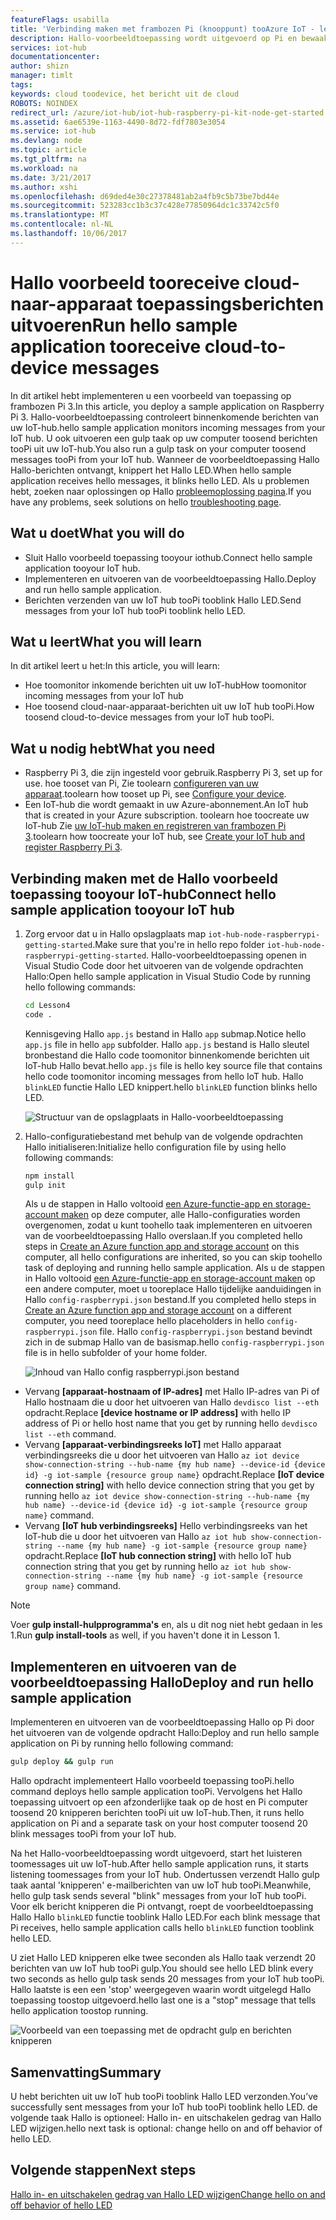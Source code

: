 ```yaml
---
featureFlags: usabilla
title: 'Verbinding maken met frambozen Pi (knooppunt) tooAzure IoT - les 4: Cloud-naar-apparaat | Microsoft Docs'
description: Hallo-voorbeeldtoepassing wordt uitgevoerd op Pi en bewaakt binnenkomende berichten van uw IoT-hub. Een nieuwe gulp taak verzendt berichten tooPi van uw IoT hub tooblink Hallo LED.
services: iot-hub
documentationcenter: 
author: shizn
manager: timlt
tags: 
keywords: cloud toodevice, het bericht uit de cloud
ROBOTS: NOINDEX
redirect_url: /azure/iot-hub/iot-hub-raspberry-pi-kit-node-get-started
ms.assetid: 6ae6539e-1163-4490-8d72-fdf7803e3054
ms.service: iot-hub
ms.devlang: node
ms.topic: article
ms.tgt_pltfrm: na
ms.workload: na
ms.date: 3/21/2017
ms.author: xshi
ms.openlocfilehash: d69ded4e30c27378481ab2a4fb9c5b73be7bd44e
ms.sourcegitcommit: 523283cc1b3c37c428e77850964dc1c33742c5f0
ms.translationtype: MT
ms.contentlocale: nl-NL
ms.lasthandoff: 10/06/2017
---
```

# <a name="run-hello-sample-application-tooreceive-cloud-to-device-messages"></a><span data-ttu-id="6d52a-105">Hallo voorbeeld tooreceive cloud-naar-apparaat toepassingsberichten uitvoeren</span><span class="sxs-lookup"><span data-stu-id="6d52a-105">Run hello sample application tooreceive cloud-to-device messages</span></span>
<span data-ttu-id="6d52a-106">In dit artikel hebt implementeren u een voorbeeld van toepassing op frambozen Pi 3.</span><span class="sxs-lookup"><span data-stu-id="6d52a-106">In this article, you deploy a sample application on Raspberry Pi 3.</span></span> <span data-ttu-id="6d52a-107">Hallo-voorbeeldtoepassing controleert binnenkomende berichten van uw IoT-hub.</span><span class="sxs-lookup"><span data-stu-id="6d52a-107">hello sample application monitors incoming messages from your IoT hub.</span></span> <span data-ttu-id="6d52a-108">U ook uitvoeren een gulp taak op uw computer toosend berichten tooPi uit uw IoT-hub.</span><span class="sxs-lookup"><span data-stu-id="6d52a-108">You also run a gulp task on your computer toosend messages tooPi from your IoT hub.</span></span> <span data-ttu-id="6d52a-109">Wanneer de voorbeeldtoepassing Hallo Hallo-berichten ontvangt, knippert het Hallo LED.</span><span class="sxs-lookup"><span data-stu-id="6d52a-109">When hello sample application receives hello messages, it blinks hello LED.</span></span> <span data-ttu-id="6d52a-110">Als u problemen hebt, zoeken naar oplossingen op Hallo [probleemoplossing pagina](iot-hub-raspberry-pi-kit-node-troubleshooting.md).</span><span class="sxs-lookup"><span data-stu-id="6d52a-110">If you have any problems, seek solutions on hello [troubleshooting page](iot-hub-raspberry-pi-kit-node-troubleshooting.md).</span></span>

## <a name="what-you-will-do"></a><span data-ttu-id="6d52a-111">Wat u doet</span><span class="sxs-lookup"><span data-stu-id="6d52a-111">What you will do</span></span>
* <span data-ttu-id="6d52a-112">Sluit Hallo voorbeeld toepassing tooyour iothub.</span><span class="sxs-lookup"><span data-stu-id="6d52a-112">Connect hello sample application tooyour IoT hub.</span></span>
* <span data-ttu-id="6d52a-113">Implementeren en uitvoeren van de voorbeeldtoepassing Hallo.</span><span class="sxs-lookup"><span data-stu-id="6d52a-113">Deploy and run hello sample application.</span></span>
* <span data-ttu-id="6d52a-114">Berichten verzenden van uw IoT hub tooPi tooblink Hallo LED.</span><span class="sxs-lookup"><span data-stu-id="6d52a-114">Send messages from your IoT hub tooPi tooblink hello LED.</span></span>

## <a name="what-you-will-learn"></a><span data-ttu-id="6d52a-115">Wat u leert</span><span class="sxs-lookup"><span data-stu-id="6d52a-115">What you will learn</span></span>
<span data-ttu-id="6d52a-116">In dit artikel leert u het:</span><span class="sxs-lookup"><span data-stu-id="6d52a-116">In this article, you will learn:</span></span>
* <span data-ttu-id="6d52a-117">Hoe toomonitor inkomende berichten uit uw IoT-hub</span><span class="sxs-lookup"><span data-stu-id="6d52a-117">How toomonitor incoming messages from your IoT hub</span></span>
* <span data-ttu-id="6d52a-118">Hoe toosend cloud-naar-apparaat-berichten uit uw IoT hub tooPi.</span><span class="sxs-lookup"><span data-stu-id="6d52a-118">How toosend cloud-to-device messages from your IoT hub tooPi.</span></span>

## <a name="what-you-need"></a><span data-ttu-id="6d52a-119">Wat u nodig hebt</span><span class="sxs-lookup"><span data-stu-id="6d52a-119">What you need</span></span>
* <span data-ttu-id="6d52a-120">Raspberry Pi 3, die zijn ingesteld voor gebruik.</span><span class="sxs-lookup"><span data-stu-id="6d52a-120">Raspberry Pi 3, set up for use.</span></span> <span data-ttu-id="6d52a-121">hoe tooset van Pi, Zie toolearn [configureren van uw apparaat](iot-hub-raspberry-pi-kit-node-lesson1-configure-your-device.md).</span><span class="sxs-lookup"><span data-stu-id="6d52a-121">toolearn how tooset up Pi, see [Configure your device](iot-hub-raspberry-pi-kit-node-lesson1-configure-your-device.md).</span></span>
* <span data-ttu-id="6d52a-122">Een IoT-hub die wordt gemaakt in uw Azure-abonnement.</span><span class="sxs-lookup"><span data-stu-id="6d52a-122">An IoT hub that is created in your Azure subscription.</span></span> <span data-ttu-id="6d52a-123">toolearn hoe toocreate uw IoT-hub Zie [uw IoT-hub maken en registreren van frambozen Pi 3](iot-hub-raspberry-pi-kit-node-lesson2-prepare-azure-iot-hub.md).</span><span class="sxs-lookup"><span data-stu-id="6d52a-123">toolearn how toocreate your IoT hub, see [Create your IoT hub and register Raspberry Pi 3](iot-hub-raspberry-pi-kit-node-lesson2-prepare-azure-iot-hub.md).</span></span>

## <a name="connect-hello-sample-application-tooyour-iot-hub"></a><span data-ttu-id="6d52a-124">Verbinding maken met de Hallo voorbeeld toepassing tooyour IoT-hub</span><span class="sxs-lookup"><span data-stu-id="6d52a-124">Connect hello sample application tooyour IoT hub</span></span>
1. <span data-ttu-id="6d52a-125">Zorg ervoor dat u in Hallo opslagplaats map `iot-hub-node-raspberrypi-getting-started`.</span><span class="sxs-lookup"><span data-stu-id="6d52a-125">Make sure that you're in hello repo folder `iot-hub-node-raspberrypi-getting-started`.</span></span> <span data-ttu-id="6d52a-126">Hallo-voorbeeldtoepassing openen in Visual Studio Code door het uitvoeren van de volgende opdrachten Hallo:</span><span class="sxs-lookup"><span data-stu-id="6d52a-126">Open hello sample application in Visual Studio Code by running hello following commands:</span></span>
   
   ```bash
   cd Lesson4
   code .
   ```
   
   <span data-ttu-id="6d52a-127">Kennisgeving Hallo `app.js` bestand in Hallo `app` submap.</span><span class="sxs-lookup"><span data-stu-id="6d52a-127">Notice hello `app.js` file in hello `app` subfolder.</span></span> <span data-ttu-id="6d52a-128">Hallo `app.js` bestand is Hallo sleutel bronbestand die Hallo code toomonitor binnenkomende berichten uit IoT-hub Hallo bevat.</span><span class="sxs-lookup"><span data-stu-id="6d52a-128">hello `app.js` file is hello key source file that contains hello code toomonitor incoming messages from hello IoT hub.</span></span> <span data-ttu-id="6d52a-129">Hallo `blinkLED` functie Hallo LED knippert.</span><span class="sxs-lookup"><span data-stu-id="6d52a-129">hello `blinkLED` function blinks hello LED.</span></span>
   
   ![Structuur van de opslagplaats in Hallo-voorbeeldtoepassing](media/iot-hub-raspberry-pi-lessons/lesson4/repo_structure.png)
2. <span data-ttu-id="6d52a-131">Hallo-configuratiebestand met behulp van de volgende opdrachten Hallo initialiseren:</span><span class="sxs-lookup"><span data-stu-id="6d52a-131">Initialize hello configuration file by using hello following commands:</span></span>
   
   ```bash
   npm install
   gulp init
   ```
   
   <span data-ttu-id="6d52a-132">Als u de stappen in Hallo voltooid [een Azure-functie-app en storage-account maken](iot-hub-raspberry-pi-kit-node-lesson3-deploy-resource-manager-template.md) op deze computer, alle Hallo-configuraties worden overgenomen, zodat u kunt toohello taak implementeren en uitvoeren van de voorbeeldtoepassing Hallo overslaan.</span><span class="sxs-lookup"><span data-stu-id="6d52a-132">If you completed hello steps in [Create an Azure function app and storage account](iot-hub-raspberry-pi-kit-node-lesson3-deploy-resource-manager-template.md) on this computer, all hello configurations are inherited, so you can skip toohello task of deploying and running hello sample application.</span></span> <span data-ttu-id="6d52a-133">Als u de stappen in Hallo voltooid [een Azure-functie-app en storage-account maken](iot-hub-raspberry-pi-kit-node-lesson3-deploy-resource-manager-template.md) op een andere computer, moet u tooreplace Hallo tijdelijke aanduidingen in Hallo `config-raspberrypi.json` bestand.</span><span class="sxs-lookup"><span data-stu-id="6d52a-133">If you completed hello steps in [Create an Azure function app and storage account](iot-hub-raspberry-pi-kit-node-lesson3-deploy-resource-manager-template.md) on a different computer, you need tooreplace hello placeholders in hello `config-raspberrypi.json` file.</span></span> <span data-ttu-id="6d52a-134">Hallo `config-raspberrypi.json` bestand bevindt zich in de submap Hallo van de basismap.</span><span class="sxs-lookup"><span data-stu-id="6d52a-134">hello `config-raspberrypi.json` file is in hello subfolder of your home folder.</span></span>
   
   ![Inhoud van Hallo config raspberrypi.json bestand](media/iot-hub-raspberry-pi-lessons/lesson4/config_raspberrypi.png)

* <span data-ttu-id="6d52a-136">Vervang **[apparaat-hostnaam of IP-adres]** met Hallo IP-adres van Pi of Hallo hostnaam die u door het uitvoeren van Hallo `devdisco list --eth` opdracht.</span><span class="sxs-lookup"><span data-stu-id="6d52a-136">Replace **[device hostname or IP address]** with hello IP address of Pi or hello host name that you get by running hello `devdisco list --eth` command.</span></span>
* <span data-ttu-id="6d52a-137">Vervang **[apparaat-verbindingsreeks IoT]** met Hallo apparaat verbindingsreeks die u door het uitvoeren van Hallo `az iot device show-connection-string --hub-name {my hub name} --device-id {device id} -g iot-sample {resource group name}` opdracht.</span><span class="sxs-lookup"><span data-stu-id="6d52a-137">Replace **[IoT device connection string]** with hello device connection string that you get by running hello `az iot device show-connection-string --hub-name {my hub name} --device-id {device id} -g iot-sample {resource group name}` command.</span></span>
* <span data-ttu-id="6d52a-138">Vervang **[IoT hub verbindingsreeks]** Hello verbindingsreeks van het IoT-hub die u door het uitvoeren van Hallo `az iot hub show-connection-string --name {my hub name} -g iot-sample {resource group name}` opdracht.</span><span class="sxs-lookup"><span data-stu-id="6d52a-138">Replace **[IoT hub connection string]** with hello IoT hub connection string that you get by running hello `az iot hub show-connection-string --name {my hub name} -g iot-sample {resource group name}` command.</span></span>

> [!NOTE]
> <span data-ttu-id="6d52a-139">Voer **gulp install-hulpprogramma's** en, als u dit nog niet hebt gedaan in les 1.</span><span class="sxs-lookup"><span data-stu-id="6d52a-139">Run **gulp install-tools** as well, if you haven't done it in Lesson 1.</span></span>

## <a name="deploy-and-run-hello-sample-application"></a><span data-ttu-id="6d52a-140">Implementeren en uitvoeren van de voorbeeldtoepassing Hallo</span><span class="sxs-lookup"><span data-stu-id="6d52a-140">Deploy and run hello sample application</span></span>
<span data-ttu-id="6d52a-141">Implementeren en uitvoeren van de voorbeeldtoepassing Hallo op Pi door het uitvoeren van de volgende opdracht Hallo:</span><span class="sxs-lookup"><span data-stu-id="6d52a-141">Deploy and run hello sample application on Pi by running hello following command:</span></span>

```bash
gulp deploy && gulp run
```

<span data-ttu-id="6d52a-142">Hallo opdracht implementeert Hallo voorbeeld toepassing tooPi.</span><span class="sxs-lookup"><span data-stu-id="6d52a-142">hello command deploys hello sample application tooPi.</span></span> <span data-ttu-id="6d52a-143">Vervolgens het Hallo toepassing uitvoert op een afzonderlijke taak op de host en Pi computer toosend 20 knipperen berichten tooPi uit uw IoT-hub.</span><span class="sxs-lookup"><span data-stu-id="6d52a-143">Then, it runs hello application on Pi and a separate task on your host computer toosend 20 blink messages tooPi from your IoT hub.</span></span>

<span data-ttu-id="6d52a-144">Na het Hallo-voorbeeldtoepassing wordt uitgevoerd, start het luisteren toomessages uit uw IoT-hub.</span><span class="sxs-lookup"><span data-stu-id="6d52a-144">After hello sample application runs, it starts listening toomessages from your IoT hub.</span></span> <span data-ttu-id="6d52a-145">Ondertussen verzendt Hallo gulp taak aantal 'knipperen' e-mailberichten van uw IoT hub tooPi.</span><span class="sxs-lookup"><span data-stu-id="6d52a-145">Meanwhile, hello gulp task sends several "blink" messages from your IoT hub tooPi.</span></span> <span data-ttu-id="6d52a-146">Voor elk bericht knipperen die Pi ontvangt, roept de voorbeeldtoepassing Hallo Hallo `blinkLED` functie tooblink Hallo LED.</span><span class="sxs-lookup"><span data-stu-id="6d52a-146">For each blink message that Pi receives, hello sample application calls hello `blinkLED` function tooblink hello LED.</span></span>

<span data-ttu-id="6d52a-147">U ziet Hallo LED knipperen elke twee seconden als Hallo taak verzendt 20 berichten van uw IoT hub tooPi gulp.</span><span class="sxs-lookup"><span data-stu-id="6d52a-147">You should see hello LED blink every two seconds as hello gulp task sends 20 messages from your IoT hub tooPi.</span></span> <span data-ttu-id="6d52a-148">Hallo laatste is een een 'stop' weergegeven waarin wordt uitgelegd Hallo toepassing toostop uitgevoerd.</span><span class="sxs-lookup"><span data-stu-id="6d52a-148">hello last one is a "stop" message that tells hello application toostop running.</span></span>

![Voorbeeld van een toepassing met de opdracht gulp en berichten knipperen](media/iot-hub-raspberry-pi-lessons/lesson4/gulp_blink.png)

## <a name="summary"></a><span data-ttu-id="6d52a-150">Samenvatting</span><span class="sxs-lookup"><span data-stu-id="6d52a-150">Summary</span></span>
<span data-ttu-id="6d52a-151">U hebt berichten uit uw IoT hub tooPi tooblink Hallo LED verzonden.</span><span class="sxs-lookup"><span data-stu-id="6d52a-151">You’ve successfully sent messages from your IoT hub tooPi tooblink hello LED.</span></span> <span data-ttu-id="6d52a-152">de volgende taak Hallo is optioneel: Hallo in- en uitschakelen gedrag van Hallo LED wijzigen.</span><span class="sxs-lookup"><span data-stu-id="6d52a-152">hello next task is optional: change hello on and off behavior of hello LED.</span></span>

## <a name="next-steps"></a><span data-ttu-id="6d52a-153">Volgende stappen</span><span class="sxs-lookup"><span data-stu-id="6d52a-153">Next steps</span></span>
[<span data-ttu-id="6d52a-154">Hallo in- en uitschakelen gedrag van Hallo LED wijzigen</span><span class="sxs-lookup"><span data-stu-id="6d52a-154">Change hello on and off behavior of hello LED</span></span>](iot-hub-raspberry-pi-kit-node-lesson4-change-led-behavior.md)

